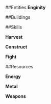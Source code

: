 ##Entities
**Enginity**

##Buildings



##Skills

**Harvest**

**Construct**

**Fight**

##Resources

**Energy**

**Metal**

**Weapons**
